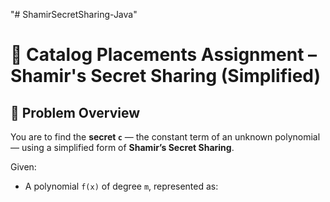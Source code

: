 "# ShamirSecretSharing-Java" 
# 📌 Catalog Placements Assignment – Shamir's Secret Sharing (Simplified)

## 🧠 Problem Overview

You are to find the **secret `c`** — the constant term of an unknown polynomial — using a simplified form of **Shamir’s Secret Sharing**.

Given:
- A polynomial `f(x)` of degree `m`, represented as:
